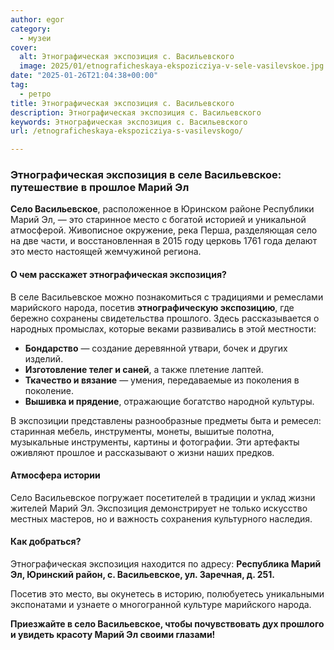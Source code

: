 ```yaml
---
author: egor
category:
  - музеи
cover:
  alt: Этнографическая экспозиция с. Васильевского
  image: 2025/01/etnograficheskaya-ekspozicziya-v-sele-vasilevskoe.jpg
date: "2025-01-26T21:04:38+00:00"
tag:
  - ретро
title: Этнографическая экспозиция с. Васильевского
description: Этнографическая экспозиция с. Васильевского
keywords: Этнографическая экспозиция с. Васильевского
url: /etnograficheskaya-ekspozicziya-s-vasilevskogo/

---
```

### Этнографическая экспозиция в селе Васильевское: путешествие в прошлое Марий Эл

 **Село Васильевское**, расположенное в Юринском районе Республики Марий Эл, — это старинное место с богатой историей и уникальной атмосферой. Живописное окружение, река Перша, разделяющая село на две части, и восстановленная в 2015 году церковь 1761 года делают это место настоящей жемчужиной региона.

#### О чем расскажет этнографическая экспозиция?

В селе Васильевское можно познакомиться с традициями и ремеслами марийского народа, посетив **этнографическую экспозицию**, где бережно сохранены свидетельства прошлого. Здесь рассказывается о народных промыслах, которые веками развивались в этой местности:

- **Бондарство** — создание деревянной утвари, бочек и других изделий.
- **Изготовление телег и саней**, а также плетение лаптей.
- **Ткачество и вязание** — умения, передаваемые из поколения в поколение.
- **Вышивка и прядение**, отражающие богатство народной культуры.

В экспозиции представлены разнообразные предметы быта и ремесел: старинная мебель, инструменты, монеты, вышитые полотна, музыкальные инструменты, картины и фотографии. Эти артефакты оживляют прошлое и рассказывают о жизни наших предков.

#### Атмосфера истории

Село Васильевское погружает посетителей в традиции и уклад жизни жителей Марий Эл. Экспозиция демонстрирует не только искусство местных мастеров, но и важность сохранения культурного наследия.

#### Как добраться?

Этнографическая экспозиция находится по адресу:
**Республика Марий Эл, Юринский район, с. Васильевское, ул. Заречная, д. 251.**

Посетив это место, вы окунетесь в историю, полюбуетесь уникальными экспонатами и узнаете о многогранной культуре марийского народа.

**Приезжайте в село Васильевское, чтобы почувствовать дух прошлого и увидеть красоту Марий Эл своими глазами!**

